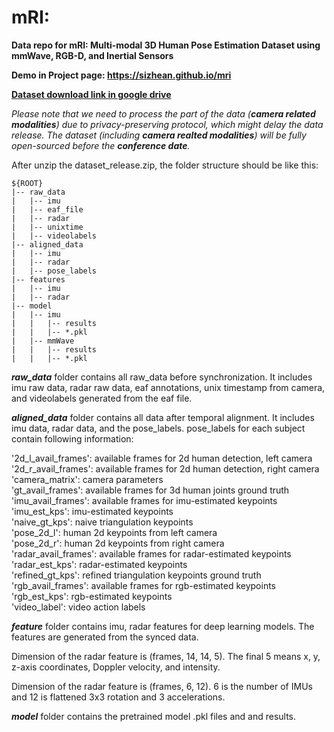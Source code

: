 # mRI:
**Data repo for mRI: Multi-modal 3D Human Pose Estimation Dataset using mmWave, RGB-D, and Inertial Sensors**

**Demo in Project page: https://sizhean.github.io/mri**

**[Dataset download link in google drive](https://drive.google.com/file/d/1kR2U_omRkVTNkoetr7Akkorx5HfAvZ_C/view?usp=sharing)**

_Please note that we need to process the part of the data (**camera related modalities**) due to privacy-preserving protocol, which might delay the data release. The dataset (including **camera realted modalities**) will be fully open-sourced before the **conference date**._

After unzip the dataset_release.zip, the folder structure should be like this: 

```
${ROOT}
|-- raw_data
|   |-- imu
|   |-- eaf_file
|   |-- radar
|   |-- unixtime
|   |-- videolabels
|-- aligned_data
|   |-- imu
|   |-- radar
|   |-- pose_labels
|-- features
|   |-- imu
|   |-- radar
|-- model
|   |-- imu
|   |   |-- results
|   |   |-- *.pkl
|   |-- mmWave
|   |   |-- results
|   |   |-- *.pkl
```

**_raw_data_** folder contains all raw_data before synchronization. It includes imu raw data, radar raw data, eaf annotations, unix timestamp from camera, and videolabels generated from the eaf file.

**_aligned_data_** folder contains all data after temporal alignment. It includes imu data, radar data, and the pose_labels. 
pose_labels for each subject contain following information:

'2d_l_avail_frames': available frames for 2d human detection, left camera  
'2d_r_avail_frames': available frames for 2d human detection, right camera  
'camera_matrix': camera parameters  
'gt_avail_frames': available frames for 3d human joints ground truth  
'imu_avail_frames': available frames for imu-estimated keypoints  
'imu_est_kps': imu-estimated keypoints  
'naive_gt_kps': naive triangulation keypoints  
'pose_2d_l': human 2d keypoints from left camera  
'pose_2d_r': human 2d keypoints from right camera  
'radar_avail_frames': available frames for radar-estimated keypoints  
'radar_est_kps': radar-estimated keypoints  
'refined_gt_kps': refined triangulation keypoints ground truth  
'rgb_avail_frames': available frames for rgb-estimated keypoints  
'rgb_est_kps': rgb-estimated keypoints  
'video_label': video action labels  

**_feature_** folder contains imu, radar features for deep learning models. The features are generated from the synced data.

Dimension of the radar feature is (frames, 14, 14, 5). The final 5 means x, y, z-axis coordinates, Doppler velocity, and intensity.

Dimension of the radar feature is (frames, 6, 12). 6 is the number of IMUs and 12 is flattened 3x3 rotation and 3 accelerations.

**_model_** folder contains the pretrained model .pkl files and and results.
